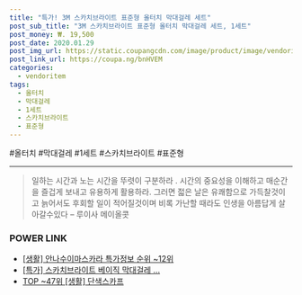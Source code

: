 ```yaml
--- 
title: "특가! 3M 스카치브라이트 표준형 올터치 막대걸레 세트" 
post_sub_title: "3M 스카치브라이트 표준형 올터치 막대걸레 세트, 1세트" 
post_money: ₩. 19,500 
post_date: 2020.01.29 
post_img_url: https://static.coupangcdn.com/image/product/image/vendoritem/2018/10/05/3000168474/fc2f1dce-1ff8-4910-b477-5cfb4a202aa1.jpg 
post_link_url: https://coupa.ng/bnHVEM 
categories: 
  - vendoritem 
tags: 
  - 올터치 
  - 막대걸레 
  - 1세트 
  - 스카치브라이트 
  - 표준형 
--- 
```

  #올터치 #막대걸레 #1세트 #스카치브라이트 #표준형 
<hr> 

> 일하는 시간과 노는 시간을 뚜렷이 구분하라 . 시간의 중요성을 이해하고 매순간을 즐겁게 보내고 유용하게 활용하라. 그러면 젋은 날은 유쾌함으로 가득찰것이고 늙어서도 후회할 일이 적어질것이며 비록 가난할 때라도 인생을 아름답게 살아갈수있다  – 루이사 메이올콧 


### POWER LINK

* <a href="https://blog.naver.com/sakai111/221776342317" target="_blank"> [생활] 안나수이마스카라 특가정보 순위 ~12위</a>
* <a href="https://blog.naver.com/santokki14/221788763588" target="_blank">[특가] 스카치브라이트 베이직 막대걸레 ...</a>
* <a href="https://blog.naver.com/fasyy4321/221779596525" target="_blank"> TOP ~47위 [생활] 단색스카프</a>
